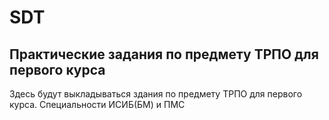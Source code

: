 # SDT
## Практические задания по предмету ТРПО для первого курса

Здесь будут выкладываться здания по предмету ТРПО для первого курса. Специальности ИСИБ(БМ) и ПМС
